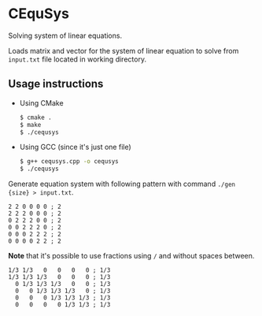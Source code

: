 # CEquSys

Solving system of linear equations.

Loads matrix and vector for the system of linear equation to solve from `input.txt` file located in working directory.

## Usage instructions

* Using CMake

    ```bash
    $ cmake .
    $ make
    $ ./cequsys
    ```

* Using GCC (since it's just one file)

    ```bash
    $ g++ cequsys.cpp -o cequsys
    $ ./cequsys
    ```

Generate equation system with following pattern with command `./gen {size} > input.txt`.

```text
2 2 0 0 0 0 ; 2
2 2 2 0 0 0 ; 2
0 2 2 2 0 0 ; 2
0 0 2 2 2 0 ; 2
0 0 0 2 2 2 ; 2
0 0 0 0 2 2 ; 2
```

**Note** that it's possible to use fractions using `/` and without spaces between.

```text
1/3 1/3   0   0   0   0 ; 1/3
1/3 1/3 1/3   0   0   0 ; 1/3
  0 1/3 1/3 1/3   0   0 ; 1/3
  0   0 1/3 1/3 1/3   0 ; 1/3
  0   0   0 1/3 1/3 1/3 ; 1/3
  0   0   0   0 1/3 1/3 ; 1/3
```

